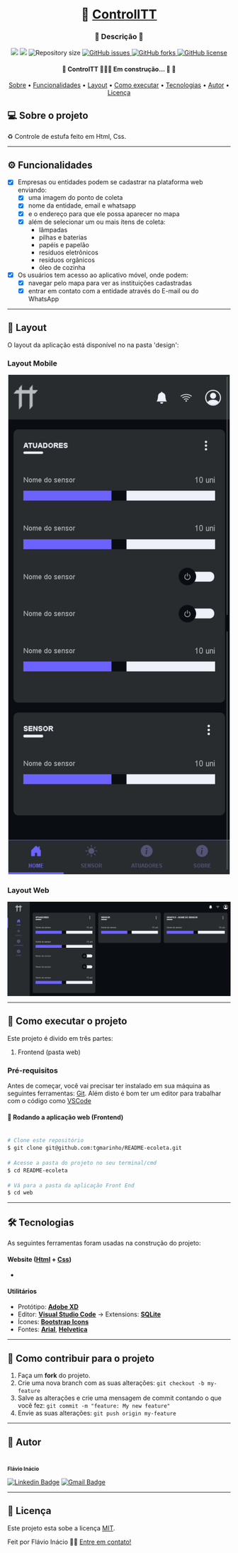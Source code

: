 <h1 align="center">
     📱 <a href="#" alt="site do controlltt"> ControllTT </a>
</h1>

<h3 align="center">
    🌱 Descrição 💚
</h3>

<p align="center">
	
  <img src="https://img.shields.io/static/v1?label=HTML&message=70.1%&color=F16529&style=<STYLE>&logo=<LOGO>">
  <img src="https://img.shields.io/static/v1?label=CSS&message=29.9%&color=D4EDDA&style=<STYLE>&logo=<LOGO>">

  <img alt="Repository size" src="https://img.shields.io/github/repo-size/FlavioInacio-jf/ccontroltt">

  <a href="https://github.com/FlavioInacio-jf/ccontroltt/issues">
    <img alt="GitHub issues" src="https://img.shields.io/github/issues/FlavioInacio-jf/ccontroltt">
  </a>
  
  <a href="https://github.com/FlavioInacio-jf/ccontroltt/network">
    <img alt="GitHub forks" src="https://img.shields.io/github/forks/FlavioInacio-jf/ccontroltt">
  </a>
    
   <a href="https://github.com/FlavioInacio-jf/ccontroltt/blob/master/LICENSE">
    <img alt="GitHub license" src="https://img.shields.io/github/license/FlavioInacio-jf/ccontroltt">
  </a>
</p>



<h4 align="center"> 
	🚧  ControlTT 👨🏾‍💻 Em construção... 🚀 🚧
</h4>

<p align="center">
 <a href="#-sobre-o-projeto">Sobre</a> •
 <a href="#-funcionalidades">Funcionalidades</a> •
 <a href="#-layout">Layout</a> • 
 <a href="#-como-executar-o-projeto">Como executar</a> • 
 <a href="#-tecnologias">Tecnologias</a> • 
 <a href="#-autor">Autor</a> • 
 <a href="#user-content--licença">Licença</a>
</p>


## 💻 Sobre o projeto

♻️ Controle de estufa feito em Html, Css.

---

## ⚙️ Funcionalidades

- [x] Empresas ou entidades podem se cadastrar na plataforma web enviando:
  - [x] uma imagem do ponto de coleta
  - [x] nome da entidade, email e whatsapp
  - [x] e o endereço para que ele possa aparecer no mapa
  - [x] além de selecionar um ou mais ítens de coleta: 
    - lâmpadas
    - pilhas e baterias
    - papéis e papelão
    - resíduos eletrônicos
    - resíduos orgânicos
    - óleo de cozinha

- [x] Os usuários tem acesso ao aplicativo móvel, onde podem:
  - [x] navegar pelo mapa para ver as instituições cadastradas
  - [x] entrar em contato com a entidade através do E-mail ou do WhatsApp

---

## 🎨 Layout

O layout da aplicação está disponível no na pasta 'design':


### Layout Mobile

<p align="center">
  <img alt="NextLevelWeek" title="#NextLevelWeek" src="assets/print-mobile.png" width="500px">
</p>

### Layout Web

<p align="center" style="display: flex; align-items: flex-start; justify-content: center;">
  <img alt="ControllTT" title="#" src="./assets/print-desktop.png" width="800px">

</p>

---

## 🚀 Como executar o projeto

Este projeto é divido em três partes:
1. Frontend (pasta web)


### Pré-requisitos

Antes de começar, você vai precisar ter instalado em sua máquina as seguintes ferramentas:
[Git](https://git-scm.com). 
Além disto é bom ter um editor para trabalhar com o código como [VSCode](https://code.visualstudio.com/)


#### 🧭 Rodando a aplicação web (Frontend)

```bash

# Clone este repositório
$ git clone git@github.com:tgmarinho/README-ecoleta.git

# Acesse a pasta do projeto no seu terminal/cmd
$ cd README-ecoleta

# Vá para a pasta da aplicação Front End
$ cd web
```

---

## 🛠 Tecnologias

As seguintes ferramentas foram usadas na construção do projeto:

#### **Website**  ([Html](https://reactjs.org/)  +  [Css](https://www.typescriptlang.org/))
- 

#### [](https://github.com/FlavioInacio-jf/ControlTT#utilit%C3%A1rios)**Utilitários**

-   Protótipo:  **[Adobe XD](https://www.adobe.com/br/products/xd.html)** 
-   Editor:  **[Visual Studio Code](https://code.visualstudio.com/)**  → Extensions:  **[SQLite](https://marketplace.visualstudio.com/items?itemName=alexcvzz.vscode-sqlite)**
-   Ícones:  **[Bootstrap Icons](https://icons.getbootstrap.com/)**
-   Fontes:  **[Arial](https://www.fonts.com/font/monotype/arial)**,  **[Helvetica](https://www.fonts.com/font/linotype/helvetica?QueryFontType=Web&src=GoogleWebFonts)**


---

## 💪 Como contribuir para o projeto

1. Faça um **fork** do projeto.
2. Crie uma nova branch com as suas alterações: `git checkout -b my-feature`
3. Salve as alterações e crie uma mensagem de commit contando o que você fez: `git commit -m "feature: My new feature"`
4. Envie as suas alterações: `git push origin my-feature`

---

## 🦸 Autor
 <img style="border-radius: 50%;" src="https://i.ibb.co/B26fQkK/capture-Fl-vio-In-cio.jpg" width="100px;" alt=""/>
 <br />
 <sub><b>Flávio Inácio</b></sub>
 <br />

[![Linkedin Badge](https://img.shields.io/badge/-Flávio-blue?style=flat-square&logo=Linkedin&logoColor=white&link=https://www.linkedin.com/in/fl%C3%A1vio-in%C3%A1cio/)](https://www.linkedin.com/in/fl%C3%A1vio-in%C3%A1cio/) 
[![Gmail Badge](https://img.shields.io/badge/-jflavioinacio22@gmail.com-c14438?style=flat-square&logo=Gmail&logoColor=white&link=mailto:jflavioinacio@gmail.com)](mailto:jflavioinacio22@gmail.com)

---

## 📝 Licença

Este projeto esta sobe a licença [MIT](./LICENSE).

Feit por Flávio Inácio 👋🏽 [Entre em contato!](https://www.linkedin.com/in/fl%C3%A1vio-in%C3%A1cio/)
